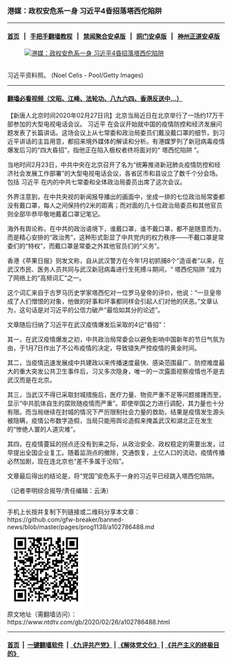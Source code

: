 ### 港媒：政权安危系一身  习近平4昏招落塔西佗陷阱
------------------------

#### [首页](https://github.com/gfw-breaker/banned-news/blob/master/README.md) &nbsp;&nbsp;|&nbsp;&nbsp; [手把手翻墙教程](https://github.com/gfw-breaker/guides/wiki) &nbsp;&nbsp;|&nbsp;&nbsp; [禁闻聚合安卓版](https://github.com/gfw-breaker/bn-android) &nbsp;&nbsp;|&nbsp;&nbsp; [网门安卓版](https://github.com/oGate2/oGate) &nbsp;&nbsp;|&nbsp;&nbsp; [神州正道安卓版](https://github.com/SzzdOgate/update) 



<div><div class="featured_image">
 <a href="https://i.ntdtv.com/assets/uploads/2020/02/GettyImages-1185990662.jpg" target="_blank">
  <figure>
   <img alt="港媒：政权安危系一身  习近平4昏招落塔西佗陷阱" src="https://i.ntdtv.com/assets/uploads/2020/02/GettyImages-1185990662-800x450.jpg"/>
  </figure><br/>
 </a>
 <span class="caption">
  习近平资料照。 (Noel Celis - Pool/Getty Images)
 </span>
</div>
</div><hr/>

#### [翻墙必看视频（文昭、江峰、法轮功、八九六四、香港反送中...）](https://github.com/gfw-breaker/banned-news/blob/master/pages/link3.md)

<div><div class="post_content" itemprop="articleBody">
 <p>
  【新唐人北京时间2020年02月27日讯】北京当局近日在北京举行了一场约17万干部参加的大型电视电话会议。
  <ok href="https://www.ntdtv.com/gb/习近平.htm">
   习近平
  </ok>
  在会议开始就中国的疫情防控和经济发展问题发表了长篇讲话。这场会议上从七常委和政治局委员们戴没戴口罩的细节，到习近平讲话的主旨用意，都招来境外媒体的解读和分析。有港媒罗列了新冠病毒疫情爆发后习的“四大昏招”，指他正在陷入极权者终将面对的“
  <ok href="https://www.ntdtv.com/gb/塔西佗陷阱.htm">
   塔西佗陷阱
  </ok>
  ”。
 </p>
 <p>
  当地时间2月23日，中共中央在北京召开了名为“统筹推进新冠肺炎疫情防控和经济社会发展工作部署”的大型电视电话会议，各省区市和县设立了数千个分会场。包括
  <ok href="https://www.ntdtv.com/gb/习近平.htm">
   习近平
  </ok>
  在内的中共七常委和全体政治局委员出席了这次会议。
 </p>
 <p>
  外界注意到，在中共央视的新闻报导播出的画面中，坐成一排的七位政治局常委都没有戴口罩，每人之间保持约2米的距离；而对面的几十位政治局委员和其他官员则全部毕恭毕敬地戴着口罩记笔记。
 </p>
 <p>
  海外有舆论称，在中共的政治语境下，谁戴口罩，谁不戴口罩，都不是随意而为，而是精心安排的“政治秀”，这种形式彰显了中共党内的权力秩序——不戴口罩是常委们的“特权”，而戴口罩是常委之外其他官员们的“义务”。
 </p>
 <p>
  香港《苹果日报》则发文称，自从武汉警方在今年1月初抓捕8个“造谣者”以来，在武汉市民、医务人员共同与武汉新冠病毒进行生死搏斗期间，“
  <ok href="https://www.ntdtv.com/gb/塔西佗陷阱.htm">
   塔西佗陷阱
  </ok>
  ”成为了网络上的“高频词汇”之一。
 </p>
 <p>
  这个词汇来自于古罗马历史学家塔西佗对一位罗马皇帝的评价，他说：“一旦皇帝成了人们憎恨的对象，他做的好事和坏事都同样会引起人们对他的厌恶。”文章认为，这句话是对习近平的公信力破产“最恰如其分的论述”。
 </p>
 <p>
  文章随后归纳了习近平在武汉疫情爆发后采取的4记“昏招”：
 </p>
 <p>
  其一，在武汉疫情爆发之初，中共政治局常委会以避免影响中国新年的节日气氛为由，于1月7日作出了不公布疫情的决定，导致错失严控疫情的黄金时间。
 </p>
 <p>
  其二，当疫情迅速发展成中共建政以来传播速度最快、感染范围最广、防控难度最大的重大突发公共卫生事件后，习又多次隐身，唯一的一次露面视察疫情也不是去武汉而是在北京。
 </p>
 <p>
  其三，当武汉不得已采取封城措施后，医疗力量、物资严重不足等问题接踵而至，显示“中共肌体自生的腐败随疫情而严重”。即使举国之力进行调配，其力量也十分有限。而当局继续在封城的情况下严厉限制社会力量的救助，结果是疫情发生源头被隐瞒，疫情公布数字造假，当局只能用舆论造假来掩盖武汉和湖北正在发生的“惨绝人寰的人道灾难”。
 </p>
 <p>
  其四，在疫情蔓延的拐点还没有到来之际，从政治安全、政权稳定的需要出发，过早提出全国企业复工。随着监测点的撤除，交通恢复，上亿人口的流动，疫情传播必然加剧，现在连北京也“差不多属于沦陷”。
 </p>
 <p>
  文章最后得出的结论是，将“党国”安危系于一身的习近平已经跳入塔西佗陷阱。
 </p>
 <p>
  （记者李明综合报导/责任编辑：云涛）
 </p>
 <div class="single_ad">
 </div>
</div>
</div>
<hr/>
手机上长按并复制下列链接或二维码分享本文章：<br/>
https://github.com/gfw-breaker/banned-news/blob/master/pages/prog1138/a102786488.md <br/>
<a href='https://github.com/gfw-breaker/banned-news/blob/master/pages/prog1138/a102786488.md'><img src='https://github.com/gfw-breaker/banned-news/blob/master/pages/prog1138/a102786488.md.png'/></a> <br/>
原文地址（需翻墙访问）：https://www.ntdtv.com/gb/2020/02/26/a102786488.html


------------------------
#### [首页](https://github.com/gfw-breaker/banned-news/blob/master/README.md) &nbsp;|&nbsp; [一键翻墙软件](https://github.com/gfw-breaker/nogfw/blob/master/README.md) &nbsp;| [《九评共产党》](https://github.com/gfw-breaker/9ping.md/blob/master/README.md#九评之一评共产党是什么) | [《解体党文化》](https://github.com/gfw-breaker/jtdwh.md/blob/master/README.md) | [《共产主义的终极目的》](https://github.com/gfw-breaker/gczydzjmd.md/blob/master/README.md)


<img src='http://gfw-breaker.win/banned-news/pages/prog1138/a102786488.md' width='0px' height='0px'/>